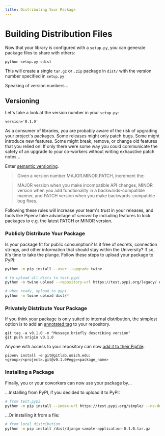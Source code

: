 ```yaml
---
title: Distributing Your Package
---
```


# Building Distribution Files
Now that your library is configured with a `setup.py`, you can generate package files to share with others:

```
python setup.py sdist
```

This will create a single `tar.gz` or `.zip` package in `dist/` with the version number specified in `setup.py`

Speaking of version numbers...

## Versioning

Let's take a look at the version number in your `setup.py`:
```
version='0.1.0'
```

As a consumer of libraries, you are probably aware of the risk of upgrading your project's packages. Some releases might only patch bugs. Some might introduce new features. Some might break, remove, or change old features that you relied on! If only there were some way you could communicate the safety of an upgrade to your co-workers without writing exhaustive patch notes...

Enter [semantic versioning](https://semver.org/).

> Given a version number MAJOR.MINOR.PATCH, increment the:

> MAJOR version when you make incompatible API changes,
> MINOR version when you add functionality in a backwards-compatible manner, and
> PATCH version when you make backwards-compatible bug fixes.

Following these rules will increase your team's trust in your releases, and tools like Pipenv take advantage of *semver* by including features to lock packages to e.g. the latest PATCH or MINOR version.

### Publicly Distribute Your Package
Is your package fit for public consumption? Is it free of secrets, connection strings, and other information that should stay within the University? If so, it's time to take the plunge. Follow these steps to upload your package to PyPI:

```bash
python -m pip install --user --upgrade twine

# to upload all dists to test.pypi
python -m twine upload --repository-url https://test.pypi.org/legacy/ dist/*

# when ready, upload to pypi
python -m twine upload dist/*
```

### Privately Distribute Your Package
If you think your package is only suited to internal distribution, the simplest option is to add an [annotated tag](https://docs.gitlab.com/ee/university/training/topics/tags.html) to your repository. 
```
git tag -a v0.1.0 -m "Message briefly describing version"
git push origin v0.1.0
```

Anyone with access to your repository can now [add it to their Pipfile](https://docs.pipenv.org/en/latest/basics/#a-note-about-vcs-dependencies):
```
pipenv install -e git@gitlab.umich.edu:<group>/<project>.git@v0.1.0#egg=<package_name>
```

### Installing a Package
Finally, you or your coworkers can now use your package by...

...Installing from PyPI, if you decided to upload it to PyPI:
```bash
# from test.pypi
python -m pip install --index-url https://test.pypi.org/simple/ --no-deps django-sample-application
```

...Or installing it from a file:
```bash
# from local distribution
python -m pip install /dist/django-sample-application-0.1.0.tar.gz
```

